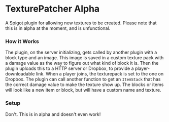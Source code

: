 # TexturePatcher Alpha
A Spigot plugin for allowing new textures to be created. 
Please note that this is in alpha at the moment, and is unfunctional.

### How it Works
The plugin, on the server initializing, gets called by another plugin with a block type and an image. This image is saved in a custom texture pack with a damage value as the way to figure out what kind of block it is. Then the plugin uploads this to a HTTP server or Dropbox, to provide a player-downloadable link. When a player joins, the texturepack is set to the one on Dropbox. The plugin can call another function to get an `ItemStack` that has the correct damage value to make the texture show up. The blocks or items will look like a new item or block, but will have a custom name and texture. 

### Setup
Don't. This is in alpha and doesn't even work!
